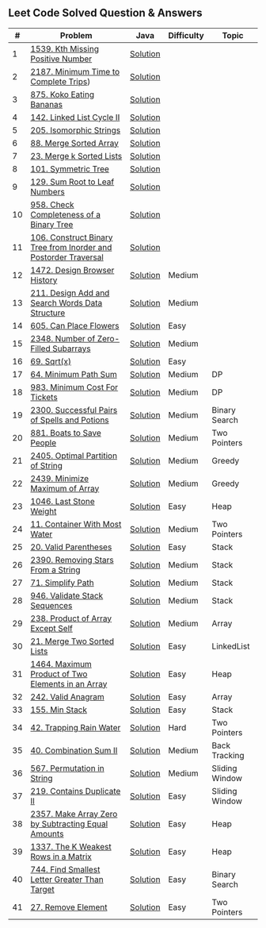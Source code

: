 ## Leet Code Solved Question & Answers

| # | Problem                                                                                                                             | Java                         | Difficulty | Topic |
|---|-------------------------------------------------------------------------------------------------------------------------------------|------------------------------|-----|-----|
| 1 | [1539. Kth Missing Positive Number](https://leetcode.com/problems/kth-missing-positive-number/description/)                         | [Solution](https://github.com/gopalakrishnan-anbumani/DSAVault/blob/main/leetcode-practise/Kth%20Missing%20Positive%20Number.java)|
| 2 | [2187. Minimum Time to Complete Trips](https://leetcode.com/problems/minimum-time-to-complete-trips/description/)) | [Solution](https://github.com/gopalakrishnan-anbumani/DSAVault/blob/main/leetcode-practise/Minimum%20Time%20to%20Complete%20Trips.java) |
| 3 | [875. Koko Eating Bananas](https://leetcode.com/problems/koko-eating-bananas/description/) | [Solution](https://github.com/gopalakrishnan-anbumani/DSAVault/blob/main/leetcode-practise/Koko%20Eating%20Bananas.java)
| 4 | [142. Linked List Cycle II](https://leetcode.com/problems/linked-list-cycle-ii/description/) | [Solution](https://github.com/gopalakrishnan-anbumani/DSAVault/blob/main/leetcode-practise/Linked%20List%20Cycle%20II.java)
| 5 | [205. Isomorphic Strings](https://leetcode.com/problems/isomorphic-strings/description/) | [Solution](https://github.com/gopalakrishnan-anbumani/DSAVault/blob/main/leetcode-practise/Isomorphic%20Strings.java)
| 6 | [88. Merge Sorted Array](https://leetcode.com/problems/merge-sorted-array/description/) | [Solution](https://github.com/gopalakrishnan-anbumani/DSAVault/blob/main/leetcode-practise/Merge%20Sorted%20Array.java)
| 7 | [23. Merge k Sorted Lists](https://leetcode.com/problems/merge-k-sorted-lists/description/) | [Solution](https://github.com/gopalakrishnan-anbumani/DSAVault/blob/main/src/com/practise/algo/patterns/k-way-merge/MergeKSortedLists.java)
| 8 | [101. Symmetric Tree](https://leetcode.com/problems/symmetric-tree/description/) | [Solution](https://github.com/gopalakrishnan-anbumani/DSAVault/blob/main/leetcode-practise/Symmetric%20Tree.java)
| 9 | [129. Sum Root to Leaf Numbers](https://leetcode.com/problems/sum-root-to-leaf-numbers/) | [Solution](https://github.com/gopalakrishnan-anbumani/DSAVault/blob/main/leetcode-practise/Sum%20Root%20to%20Leaf%20Numbers.java)
| 10 | [958. Check Completeness of a Binary Tree](https://leetcode.com/problems/check-completeness-of-a-binary-tree/description/) | [Solution](https://github.com/gopalakrishnan-anbumani/DSAVault/blob/main/leetcode-practise/Check%20Completeness%20of%20a%20Binary%20Tree.java)
| 11 | [106. Construct Binary Tree from Inorder and Postorder Traversal](https://leetcode.com/problems/construct-binary-tree-from-inorder-and-postorder-traversal/description/) | [Solution](https://github.com/gopalakrishnan-anbumani/DSAVault/blob/main/leetcode-practise/Construct%20Binary%20Tree%20from%20Inorder%20and%20Postorder%20Traversal.java)
| 12 | [1472. Design Browser History](https://leetcode.com/problems/design-browser-history/description/) | [Solution](https://github.com/gopalakrishnan-anbumani/DSAVault/blob/main/leetcode-practise/Design%20Browser%20History.java) | Medium |
| 13 | [211. Design Add and Search Words Data Structure](https://leetcode.com/problems/design-add-and-search-words-data-structure/description/) | [Solution](https://github.com/gopalakrishnan-anbumani/DSAVault/blob/main/leetcode-practise/Design%20Add%20and%20Search%20Words%20Data%20Structure.java)| Medium |
| 14 | [605. Can Place Flowers](https://leetcode.com/problems/can-place-flowers/description/) | [Solution](https://github.com/gopalakrishnan-anbumani/DSAVault/blob/main/leetcode-practise/Can%20Place%20Flowers.java) | Easy |
| 15 | [2348. Number of Zero-Filled Subarrays](https://leetcode.com/problems/number-of-zero-filled-subarrays/description/) | [Solution](https://github.com/gopalakrishnan-anbumani/DSAVault/blob/main/leetcode-practise/Number%20of%20Zero-Filled%20Subarrays.java) | Medium |
| 16 | [69. Sqrt(x)](https://leetcode.com/problems/sqrtx/description/) | [Solution](https://github.com/gopalakrishnan-anbumani/DSAVault/blob/main/leetcode-practise/SqrtX.java) | Easy |
| 17 | [64. Minimum Path Sum](https://leetcode.com/problems/minimum-path-sum/description/) | [Solution](https://github.com/gopalakrishnan-anbumani/DSAVault/blob/main/leetcode-practise/Minimum%20Path%20Sum.java) | Medium | DP |
| 18 | [983. Minimum Cost For Tickets](https://leetcode.com/problems/minimum-cost-for-tickets/description/) | [Solution](https://github.com/gopalakrishnan-anbumani/DSAVault/blob/main/leetcode-practise/Minimum%20Cost%20For%20Tickets.java) | Medium | DP |
| 19 | [2300. Successful Pairs of Spells and Potions](https://leetcode.com/problems/successful-pairs-of-spells-and-potions/description/) | [Solution](https://github.com/gopalakrishnan-anbumani/DSAVault/blob/main/leetcode-practise/Successful%20Pairs%20of%20Spells%20and%20Potions.java) | Medium | Binary Search |
| 20 | [881. Boats to Save People](https://leetcode.com/problems/boats-to-save-people/description/) | [Solution](https://github.com/gopalakrishnan-anbumani/DSAVault/blob/main/leetcode-practise/Boats%20to%20Save%20People.java) | Medium | Two Pointers |
| 21 | [2405. Optimal Partition of String](https://leetcode.com/problems/optimal-partition-of-string/description/) | [Solution](https://github.com/gopalakrishnan-anbumani/DSAVault/blob/main/leetcode-practise/Optimal%20Partition%20of%20String.java) | Medium | Greedy |
| 22 | [2439. Minimize Maximum of Array](https://leetcode.com/problems/minimize-maximum-of-array/description/) | [Solution](https://github.com/gopalakrishnan-anbumani/DSAVault/blob/main/leetcode-practise/Minimize%20Maximum%20of%20Array.java) | Medium | Greedy |
| 23 | [1046. Last Stone Weight](https://leetcode.com/problems/last-stone-weight/description/) | [Solution](https://github.com/gopalakrishnan-anbumani/DSAVault/blob/main/leetcode-practise/Last%20Stone%20Weight.java) | Easy | Heap |
| 24 | [11. Container With Most Water](https://leetcode.com/problems/container-with-most-water/description/) | [Solution](https://github.com/gopalakrishnan-anbumani/DSAVault/blob/main/leetcode-practise/Container%20With%20Most%20Water.java) | Medium | Two Pointers |
| 25 | [20. Valid Parentheses](https://leetcode.com/problems/valid-parentheses/description/) | [Solution](https://github.com/gopalakrishnan-anbumani/DSAVault/blob/main/leetcode-practise/Valid%20Parentheses.java) | Easy | Stack  |
| 26 | [2390. Removing Stars From a String](https://leetcode.com/problems/removing-stars-from-a-string/description/) | [Solution](https://github.com/gopalakrishnan-anbumani/DSAVault/blob/main/leetcode-practise/Removing%20Stars%20From%20a%20String.java) | Medium | Stack  |
| 27 | [71. Simplify Path](https://leetcode.com/problems/simplify-path/description/) | [Solution](https://github.com/gopalakrishnan-anbumani/DSAVault/blob/main/leetcode-practise/Simplify%20Path.java) | Medium | Stack  |
| 28 | [946. Validate Stack Sequences](https://leetcode.com/problems/validate-stack-sequences/description/) | [Solution](https://github.com/gopalakrishnan-anbumani/DSAVault/blob/main/leetcode-practise/Validate%20Stack%20Sequences.java) | Medium | Stack  |
| 29 | [238. Product of Array Except Self](https://leetcode.com/problems/product-of-array-except-self/description/) | [Solution](https://github.com/gopalakrishnan-anbumani/DSAVault/blob/main/leetcode-practise/Product%20of%20Array%20Except%20Self.java) | Medium | Array  |
| 30 | [21. Merge Two Sorted Lists](https://leetcode.com/problems/merge-two-sorted-lists/description/) | [Solution](https://github.com/gopalakrishnan-anbumani/DSAVault/blob/main/leetcode-practise/Merge%20Two%20Sorted%20Lists.java) | Easy | LinkedList  |
| 31 | [1464. Maximum Product of Two Elements in an Array](https://leetcode.com/problems/maximum-product-of-two-elements-in-an-array/description/) | [Solution](https://github.com/gopalakrishnan-anbumani/DSAVault/blob/main/leetcode-practise/Maximum%20Product%20of%20Two%20Elements%20in%20an%20Array.java) | Easy | Heap  |
| 32 | [242. Valid Anagram](https://leetcode.com/problems/valid-anagram/description/) | [Solution](https://github.com/gopalakrishnan-anbumani/DSAVault/blob/71faf0179796def906a000a158df29aa9baccb66/leetcode-practise/Valid%20Anagram.java) | Easy | Array  |
| 33 | [155. Min Stack](https://leetcode.com/problems/min-stack/description/) | [Solution](https://github.com/gopalakrishnan-anbumani/DSAVault/blob/main/leetcode-practise/Min%20Stack.java) | Easy | Stack  |
| 34 | [42. Trapping Rain Water](https://leetcode.com/problems/trapping-rain-water/description/) | [Solution](--) | Hard | Two Pointers  |
| 35 | [40. Combination Sum II](https://leetcode.com/problems/combination-sum-ii/description/) | [Solution](https://github.com/gopalakrishnan-anbumani/DSAVault/blob/main/leetcode-practise/Combination%20Sum%20II.java) | Medium | Back Tracking  |
| 36 | [567. Permutation in String](https://leetcode.com/problems/permutation-in-string/description/) | [Solution](https://github.com/gopalakrishnan-anbumani/DSAVault/blob/main/leetcode-practise/Permutation%20in%20String.java) | Medium | Sliding Window  |
| 37 | [219. Contains Duplicate II](https://leetcode.com/problems/contains-duplicate-ii/) | [Solution](https://github.com/gopalakrishnan-anbumani/DSAVault/blob/main/leetcode-practise/Contains%20Duplicate%20II.java) | Easy | Sliding Window  |
| 38 | [2357. Make Array Zero by Subtracting Equal Amounts](https://leetcode.com/problems/make-array-zero-by-subtracting-equal-amounts/description/) | [Solution](https://github.com/gopalakrishnan-anbumani/DSAVault/blob/main/leetcode-practise/Make%20Array%20Zero%20by%20Subtracting%20Equal%20Amounts.java) | Easy | Heap  |
| 39 | [1337. The K Weakest Rows in a Matrix](https://leetcode.com/problems/the-k-weakest-rows-in-a-matrix/description/) | [Solution](https://github.com/gopalakrishnan-anbumani/DSAVault/blob/main/leetcode-practise/The%20K%20Weakest%20Rows%20in%20a%20Matrix.java) | Easy | Heap  |
| 40 | [744. Find Smallest Letter Greater Than Target](https://leetcode.com/problems/find-smallest-letter-greater-than-target/description/?envType=study-plan-v2&id=binary-search) | [Solution](https://github.com/gopalakrishnan-anbumani/DSAVault/blob/main/leetcode-practise/Find%20Smallest%20Letter%20Greater%20Than%20Target.java) | Easy | Binary Search  |
| 41 | [27. Remove Element](https://leetcode.com/problems/remove-element/description/?envType=study-plan-v2&id=top-interview-150) | [Solution](https://github.com/gopalakrishnan-anbumani/DSAVault/blob/main/leetcode-practise/Remove%20Element.java) | Easy | Two Pointers  |

